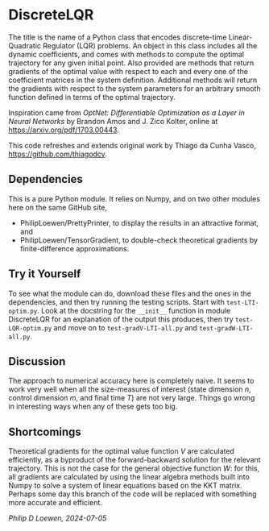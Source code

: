 # DiscreteLQR

The title is the name of a Python class that encodes discrete-time Linear-Quadratic Regulator (LQR) problems.
An object in this class includes all the dynamic coefficients, and comes with methods to compute
the optimal trajectory for any given initial point. Also provided are methods that return gradients
of the optimal value with respect to each and every one of the coefficient matrices in the system definition.
Additional methods will return the gradients with respect to the system parameters for an arbitrary smooth
function defined in terms of the optimal trajectory.

Inspiration came from _OptNet: Differentiable Optimization as a Layer in Neural Networks_ by Brandon Amos and J. Zico Kolter,
online at https://arxiv.org/pdf/1703.00443.

This code refreshes and extends original work by Thiago da Cunha Vasco, https://github.com/thiagodcv.

## Dependencies

This is a pure Python module. It relies on Numpy, and on two other modules here on the same GitHub site,
- PhilipLoewen/PrettyPrinter, to display the results in an attractive format, and
- PhilipLoewen/TensorGradient, to double-check theoretical gradients by finite-difference approximations.

## Try it Yourself

To see what the module can do, download these files and the ones in the dependencies,
and then try running the testing scripts. Start with `test-LTI-optim.py`. Look at the
docstring for the `__init__` function in module DiscreteLQR for an explanation of the
output this produces, then try `test-LQR-optim.py` and move on to `test-gradV-LTI-all.py`
and `test-gradW-LTI-all.py`.

## Discussion

The approach to numerical accuracy here is completely naive. It seems to work very well when 
all the size-measures of interest (state dimension _n_, control dimension _m_, and final time _T_)
are not very large. Things go wrong in interesting ways when any of these gets too big.

## Shortcomings

Theoretical gradients for the optimal value function _V_ are calculated efficiently,
as a byproduct of the forward-backward solution for the relevant trajectory.
This is not the case for the general objective function _W_: for this, all gradients
are calculated by using the linear algebra methods built into Numpy to solve a system
of linear equations based on the KKT matrix. Perhaps some day this branch of the code
will be replaced with something more accurate and efficient.

_Philip D Loewen, 2024-07-05_
